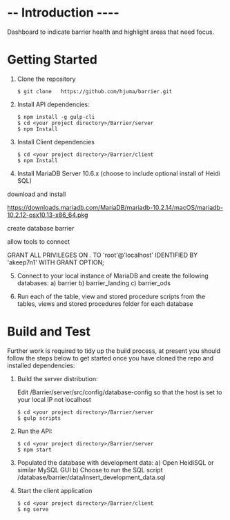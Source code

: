 # --  Introduction ----
Dashboard to indicate barrier health and highlight areas that need focus.

# Getting Started
1. Clone the repository
    ```
    $ git clone   https://github.com/hjuma/barrier.git
    ```
2. Install API dependencies:
    ```
    $ npm install -g gulp-cli
    $ cd <your project directory>/Barrier/server
    $ npm Install
    ```
3. Install Client dependencies
    ```
    $ cd <your project directory>/Barrier/client
    $ npm Install
    ```
4. Install MariaDB Server 10.6.x (choose to include optional install of Heidi SQL)

download and install 

https://downloads.mariadb.com/MariaDB/mariadb-10.2.14/macOS/mariadb-10.2.12-osx10.13-x86_64.pkg

create database barrier

allow tools to connect

GRANT ALL PRIVILEGES ON *.* TO 'root'@'localhost' IDENTIFIED BY 'akeep7n1' WITH GRANT OPTION;

5. Connect to your local instance of MariaDB and create the following databases:
    a) barrier
    b) barrier_landing
    c) barrier_ods

6. Run each of the table, view and stored procedure scripts from the tables, views and stored procedures folder for each database
   
# Build and Test
Further work is required to tidy up the build process, at present you should follow the steps below to get started once you have cloned the repo and installed dependencies:

1. Build the server distribution:

    Edit  <your project directory>/Barrier/server/src/config/database-config so that the host is set to your local IP not localhost

    ```
    $ cd <your project directory>/Barrier/server
    $ gulp scripts
    ```
2. Run the API:
    ``` 
    $ cd <your project directory>/Barrier/server
    $ npm start
    ```

3. Populated the database with development data:
    a) Open HeidiSQL or similar MySQL GUI
    b) Choose to run the SQL script <your project directory>/database/barrier/data/insert_development_data.sql

4. Start the client application

    ```
    $ cd <your project directory>/Barrier/client
    $ ng serve
    ```
